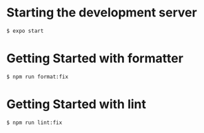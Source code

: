 # Starting the development server
```sh
$ expo start
```

# Getting Started with formatter
```sh
$ npm run format:fix
```
  
# Getting Started with lint
```sh
$ npm run lint:fix
```